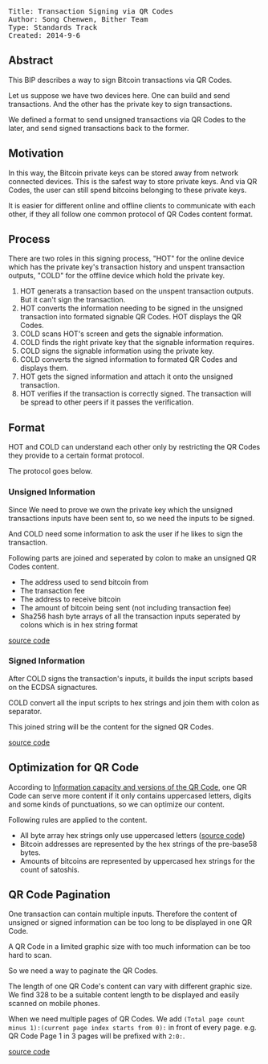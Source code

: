 <pre>
Title: Transaction Signing via QR Codes
Author: Song Chenwen, Bither Team
Type: Standards Track
Created: 2014-9-6
</pre>

## Abstract

This BIP describes a way to sign Bitcoin transactions via QR Codes. 

Let us suppose we have two devices here. One can build and send transactions. And the other has the private key to sign transactions. 

We defined a format to send unsigned transactions via QR Codes to the later, and send signed transactions back to the former.

## Motivation

In this way, the Bitcoin private keys can be stored away from network connected devices. This is the safest way to store private keys. And via QR Codes, the user can still spend bitcoins belonging to these private keys. 

It is easier for different online and offline clients to communicate with each other, if they all follow one common protocol of QR Codes content format.

## Process

There are two roles in this signing process, "HOT" for the online device which has the private key's transaction history and unspent transaction outputs, "COLD" for the offline device which hold the private key.

1. HOT generats a transaction based on the unspent transaction outputs. But it can't sign the transaction.
2. HOT converts the information needing to be signed in the unsigned transaction into formated signable QR Codes. HOT displays the QR Codes.
3. COLD scans HOT's screen and gets the signable information.
4. COLD finds the right private key that the signable information requires.
5. COLD signs the signable information using the private key.
6. COLD converts the signed information to formated QR Codes and displays them.
7. HOT gets the signed information and attach it onto the unsigned transaction.
8. HOT verifies if the transaction is correctly signed. The transaction will be spread to other peers if it passes the verification. 

## Format

HOT and COLD can understand each other only by restricting the QR Codes they provide to a certain format protocol.

The protocol goes below.

### Unsigned Information

Since We need to prove we own the private key which the unsigned transactions inputs have been sent to, so we need the inputs to be signed. 

And COLD need some information to ask the user if he likes to sign the transaction.

Following parts are joined and seperated by colon to make an unsigned QR Codes content.

* The address used to send bitcoin from
* The transaction fee
* The address to receive bitcoin
* The amount of bitcoin being sent (not including transaction fee)
* Sha256 hash byte arrays of all the transaction inputs seperated by colons which is in hex string format

[source code](https://github.com/bither/bither-android/blob/master/bither-android/src/net/bither/model/QRCodeTxTransport.java#L152)

### Signed Information

After COLD signs the transaction's inputs, it builds the input scripts based on the ECDSA signactures.

COLD convert all the input scripts to hex strings and join them with colon as separator.

This joined string will be the content for the signed QR Codes.

[source code](https://github.com/bither/bither-android/blob/master/bither-android/src/net/bither/activity/cold/SignTxActivity.java#L140)

## Optimization for QR Code

According to [Information capacity and versions of the QR Code], one QR Code can serve more content if it only contains uppercased letters, digits and some kinds of punctuations, so we can optimize our content.

Following rules are applied to the content.

* All byte array hex strings only use uppercased letters ([source code](https://github.com/bither/bither-android/blob/master/bither-android/src/net/bither/util/StringUtil.java#L197))
* Bitcoin addresses are represented by the hex strings of the pre-base58 bytes.
* Amounts of bitcoins are represented by uppercased hex strings for the count of satoshis.


## QR Code Pagination

One transaction can contain multiple inputs. Therefore the content of unsigned or signed information can be too long to be displayed in one QR Code. 

A QR Code in a limited graphic size with too much information can be too hard to scan.

So we need a way to paginate the QR Codes.

The length of one QR Code's content can vary with different graphic size. We find 328 to be a suitable content length to be displayed and easily scanned on mobile phones.

When we need multiple pages of QR Codes. We add `(Total page count minus 1):(current page index starts from 0):` in front of every page. e.g. QR Code Page 1 in 3 pages will be prefixed with `2:0:`.

[source code](https://github.com/bither/bither-android/blob/master/bither-android/src/net/bither/util/StringUtil.java#L245)


[Information capacity and versions of the QR Code]: http://www.qrcode.com/en/about/version.html
